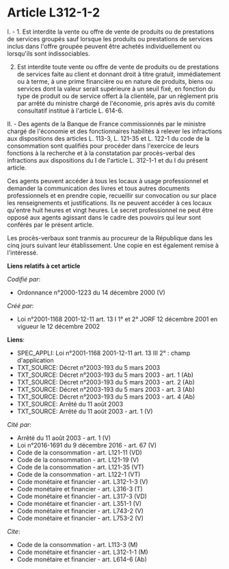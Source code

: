 # Article L312-1-2

I. - 1. Est interdite la vente ou offre de vente de produits ou de prestations de services groupés sauf lorsque les produits
ou prestations de services inclus dans l'offre groupée peuvent être achetés individuellement ou lorsqu'ils sont
indissociables.

2. Est interdite toute vente ou offre de vente de produits ou de prestations de services faite au client et donnant droit à
titre gratuit, immédiatement ou à terme, à une prime financière ou en nature de produits, biens ou services dont la valeur
serait supérieure à un seuil fixé, en fonction du type de produit ou de service offert à la clientèle, par un règlement pris
par arrêté du ministre chargé de l'économie, pris après avis du comité consultatif institué à l'article L. 614-6.

II. - Des agents de la Banque de France commissionnés par le ministre chargé de l'économie et des fonctionnaires habilités à
relever les infractions aux dispositions des articles L. 113-3, L. 121-35 et L. 122-1 du code de la consommation sont
qualifiés pour procéder dans l'exercice de leurs fonctions à la recherche et à la constatation par procès-verbal des
infractions aux dispositions du I de l'article L. 312-1-1 et du I du présent article.

Ces agents peuvent accéder à tous les locaux à usage professionnel et demander la communication des livres et tous autres
documents professionnels et en prendre copie, recueillir sur convocation ou sur place les renseignements et justifications.
Ils ne peuvent accéder à ces locaux qu'entre huit heures et vingt heures. Le secret professionnel ne peut être opposé aux
agents agissant dans le cadre des pouvoirs qui leur sont conférés par le présent article.

Les procès-verbaux sont tranmis au procureur de la République dans les cinq jours suivant leur établissement. Une copie en
est également remise à l'intéressé.

**Liens relatifs à cet article**

_Codifié par_:

  - Ordonnance n°2000-1223 du 14 décembre 2000 (V)

_Créé par_:

  - Loi n°2001-1168 2001-12-11 art. 13 I 1° et 2° JORF 12 décembre 2001 en vigueur le 12 décembre 2002

**Liens**:

  - SPEC_APPLI: Loi n°2001-1168 2001-12-11 art. 13 III 2° : champ d'application
  - TXT_SOURCE: Décret n°2003-193 du 5 mars 2003
  - TXT_SOURCE: Décret n°2003-193 du 5 mars 2003 - art. 1 (Ab)
  - TXT_SOURCE: Décret n°2003-193 du 5 mars 2003 - art. 2 (Ab)
  - TXT_SOURCE: Décret n°2003-193 du 5 mars 2003 - art. 3 (Ab)
  - TXT_SOURCE: Décret n°2003-193 du 5 mars 2003 - art. 4 (Ab)
  - TXT_SOURCE: Arrêté du 11 août 2003
  - TXT_SOURCE: Arrêté du 11 août 2003 - art. 1 (V)

_Cité par_:

  - Arrêté du 11 août 2003 - art. 1 (V)
  - Loi n°2016-1691 du 9 décembre 2016 - art. 67 (V)
  - Code de la consommation - art. L121-11 (VD)
  - Code de la consommation - art. L121-19 (V)
  - Code de la consommation - art. L121-35 (VT)
  - Code de la consommation - art. L122-1 (VT)
  - Code monétaire et financier - art. L312-1-3 (V)
  - Code monétaire et financier - art. L316-3 (T)
  - Code monétaire et financier - art. L317-3 (VD)
  - Code monétaire et financier - art. L351-1 (V)
  - Code monétaire et financier - art. L743-2 (V)
  - Code monétaire et financier - art. L753-2 (V)

_Cite_:

  - Code de la consommation - art. L113-3 (M)
  - Code monétaire et financier - art. L312-1-1 (M)
  - Code monétaire et financier - art. L614-6 (Ab)
